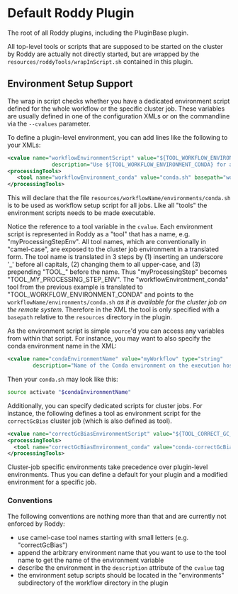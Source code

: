 # Default Roddy Plugin

The root of all Roddy plugins, including the PluginBase plugin.

All top-level tools or scripts that are supposed to be started on the cluster by Roddy are actually not directly
started, but are wrapped by the `resources/roddyTools/wrapInScript.sh` contained in this plugin.

## Environment Setup Support

The wrap in script checks whether you have a dedicated environment script defined for the whole workflow or the specific
cluster job. These variables are usually defined in one of the configuration XMLs or on the commandline via the 
`--cvalues` parameter.

To define a plugin-level environment, you can add lines like the following to your XMLs:

```xml
<cvalue name="workflowEnvironmentScript" value="${TOOL_WORKFLOW_ENVIRONMENT_CONDA}" type="string"
              description="Use ${TOOL_WORKFLOW_ENVIRONMENT_CONDA} for a generic Conda environment."/>
<processingTools>
   <tool name="workflowEnvironment_conda" value="conda.sh" basepath="workflowName/environments"/>
</processingTools>
```

This will declare that the file `resources/workflowName/environments/conda.sh` is to be used as workflow setup
script for all jobs. Like all "tools" the environment scripts needs to be made executable. 

Notice the reference to a tool variable in the `cvalue`. Each environment script is represented in Roddy as
a "tool" that has a name, e.g. "myProcessingStepEnv". All tool names, which are conventionally in "camel-case", are exposed 
to the cluster job environment in a translated form. The tool name is translated in 3 steps by (1) inserting an 
underscore '\_' before all capitals, (2) changing them to all upper-case, and (3) prepending "TOOL\_" before the name.
Thus "myProcessingStep" becomes "TOOL_MY_PROCESSING_STEP_ENV". The "workflowEnvirontment_conda" tool from the previous
example is translated to "TOOL_WORKFLOW_ENVIRONMENT_CONDA" and points to the `workflowName/environments/conda.sh` _as
it is available for the cluster job on the remote system_. Therefore in the XML the tool is only specified with a 
`basepath` relative to the `resources` directory in the plugin.

As the environment script is simple `source`'d you can access any variables from within that script. For instance, 
you may want to also specify the conda environment name in the XML:

```xml
<cvalue name="condaEnvironmentName" value="myWorkflow" type="string"
        description="Name of the Conda environment on the execution hosts. Used by the environment setup script conda.sh defined as tool below."/>
```

Then your `conda.sh` may look like this:

```bash
source activate "$condaEnvironmentName"
```

Additionally, you can specify dedicated scripts for cluster jobs. For instance, the following defines a tool as
environment script for the `correctGcBias` cluster job (which is also defined as tool).

```xml
<cvalue name="correctGcBiasEnvironmentScript" value="${TOOL_CORRECT_GC_BIAS_ENVIRONMENT_CONDA}" type="string"/>
<processingTools>
  <tool name="correctGcBiasEnvironment_conda" value="conda-correctGcBias.sh" basepath="workflowName/environments"/>
</processingTools>
``` 

Cluster-job specific environments take precedence over plugin-level environments. Thus you can define a default for your
plugin and a modified environment for a specific job.

### Conventions

The following conventions are nothing more than that and are currently not enforced by Roddy:

* use camel-case tool names starting with small letters (e.g. "correctGcBias")
* append the arbitrary environment name that you want to use to the tool name to get the name of the environment variable
* describe the environment in the `description` attribute of the `cvalue` tag
* the environment setup scripts should be located in the "environments" subdirectory of the workflow directory in the plugin

